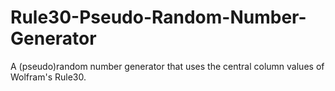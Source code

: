 # Rule30-Pseudo-Random-Number-Generator
A (pseudo)random number generator that uses the central column values of Wolfram's Rule30.
